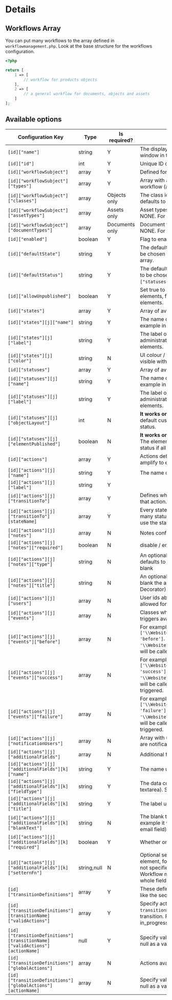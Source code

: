 # Details

## Workflows Array

You can put many workflows to the array defined in `workflowmanagement.php`.
Look at the base structure for the workflows configuration.

```php
<?php

return [
    1 => [
        // workflow for products objects
    ],
    2 => [
        // a general workflow for documents, objects and assets
    ]
];
```

## Available options

| Configuration Key                                                             | Type        | Is required?   | Description                                                                                                                                                                                                                                                                                                                                                                                           |
|-------------------------------------------------------------------------------|-------------|----------------|-------------------------------------------------------------------------------------------------------------------------------------------------------------------------------------------------------------------------------------------------------------------------------------------------------------------------------------------------------------------------------------------------------|
| `[id]["name"]`                                                                | string      | Y              | The display name, is shown at the workflow window in the administration panel.                                                                                                                                                                                                                                                                                                                        |
| `[id]["id"]`                                                                  | int         | Y              | Unique ID chosen by you.                                                                                                                                                                                                                                                                                                                                                                              |
| `[id]["workflowSubject"]`                                                     | array       | Y              | Defined for which elements the workflow is for                                                                                                                                                                                                                                                                                                                                                        |
| `[id]["workflowSubject"]["types"]`                                            | array       | Y              | Array with allowed types of elements using the workflow (asset,object,document).                                                                                                                                                                                                                                                                                                                      |
| `[id]["workflowSubject"]["classes"]`                                          | array       | Objects only   | The class id's that this workflow applies to, defaults to NONE                                                                                                                                                                                                                                                                                                                                        |
| `[id]["workflowSubject"]["assetTypes"]`                                       | array       | Assets only    | Asset types the workflow is for, defaults to NONE. For example: image, video                                                                                                                                                                                                                                                                                                                          |
| `[id]["workflowSubject"]["documentTypes"]`                                    | array       | Documents only | Document types the workflow is for, defaults to NONE. For example: page, snippet                                                                                                                                                                                                                                                                                                                      |
| `[id]["enabled"]`                                                             | boolean     | Y              | Flag to enable / disable the workflow.                                                                                                                                                                                                                                                                                                                                                                |
| `[id]["defaultState"]`                                                        | string      | Y              | The default state for elements. The state has to be chosen from the `["workflows"][i]["states"]` array.                                                                                                                                                                                                                                                                                               |
| `[id]["defaultStatus"]`                                                       | string      | Y              | The default status for elements. The status has to be chosen from the `["workflows"][i]["statuses"]` array.                                                                                                                                                                                                                                                                                           |
| `[id]["allowUnpublished"]`                                                    | boolean     | Y              | Set true to allow the workflow on unpublished elements, false to only allow published elements.                                                                                                                                                                                                                                                                                                       |
| `[id]["states"]`                                                              | array       | Y              | Array of available states in the workflow.                                                                                                                                                                                                                                                                                                                                                            |
| `[id]["states"][j]["name"]`                                                   | string      | Y              | The name of the state (used as a key for example in the code).                                                                                                                                                                                                                                                                                                                                        |
| `[id]["states"][j]["label"]`                                                  | string      | Y              | The label of the state - used in the administration panel to show the state of elements.                                                                                                                                                                                                                                                                                                              |
| `[id]["states"][j]["color"]`                                                  | string      | N              | UI colour / theme. You can choose the color visible with the label.                                                                                                                                                                                                                                                                                                                                   |
| `[id]["statuses"]`                                                            | array       | Y              | Array of available statuses in the workflow.                                                                                                                                                                                                                                                                                                                                                          |
| `[id]["statuses"][j]["name"]`                                                 | string      | Y              | The name of the status (used as a key for example in the code).                                                                                                                                                                                                                                                                                                                                       |
| `[id]["statuses"][j]["label"]`                                                | string      | Y              | The label of the status - used in the administration panel to show the status of elements.                                                                                                                                                                                                                                                                                                            |
| `[id]["statuses"][j]["objectLayout"]`                                         | int         | N              | **It works only with objects.** It's an id of the default custom layout loaded with that workflow status.                                                                                                                                                                                                                                                                                             |
| `[id]["statuses"][j]["elementPublished"]`                                     | boolean     | N              | **It works only with objects and page snippets.** The element gets published entering in this status if all mandatory fields are filled.                                                                                                                                                                                                                                                                                                            |
| `[id]["actions"]`                                                             | array       | Y              | Actions definitions, operations which could be amplify to elements.                                                                                                                                                                                                                                                                                                                                   |
| `[id]["actions"][j]["name"]`                                                  | string      | Y              | The name of the action (used as a key).                                                                                                                                                                                                                                                                                                                                                               |
| `[id]["actions"][j]["label"]`                                                 | string      | Y              |                                                                                                                                                                                                                                                                                                                                                                                                       |
| `[id]["actions"][j]["transitionTo"]`                                          | array       | Y              | Defines which state and status could be set with that action.                                                                                                                                                                                                                                                                                                                                         |
| `[id]["actions"][j]["transitionTo"][stateName]`                               | array       | Y              | Every stateName (state) could have connected many statuses. To add the status to array, just use the status name. (See the example, below.)                                                                                                                                                                                                                                                           |
| `[id]["actions"][j]["notes"]`                                                 | array       | N              | Notes configuration for the action.                                                                                                                                                                                                                                                                                                                                                                   |
| `[id]["actions"][j]["notes"]["required"]`                                     | boolean     | N              | disable / enable notes                                                                                                                                                                                                                                                                                                                                                                                |
| `[id]["actions"][j]["notes"]["type"]`                                         | string      | N              | An optional alternative "type" for the note, defaults to "Status update" or "Global action" if blank                                                                                                                                                                                                                                                                                                  |
| `[id]["actions"][j]["notes"]["title"]`                                        | string      | N              | An optional alternative "title" for the note, if blank the actions transition result is used (See Decorator).                                                                                                                                                                                                                                                                                         |
| `[id]["actions"][j]["users"]`                                                 | array       | N              | User ids able to use that action. Admin is always allowed for every action.                                                                                                                                                                                                                                                                                                                           |
| `[id]["actions"][j]["events"]`                                                | array       | N              | Classes which would be called by special triggers available in the workflow module.                                                                                                                                                                                                                                                                                                                   |
| `[id]["actions"][j]["events"]["before"]`                                      | array       | N              | For example: `['\\Website\\WorkflowExampleEventHandler', 'before']`. The method `before` from the `'\\Website\\WorkflowExampleEventHandler'`class will be called when the `before` event is triggered.                                                                                                                                                                                                |
| `[id]["actions"][j]["events"]["success"]`                                     | array       | N              | For example: `['\\Website\\WorkflowExampleEventHandler', 'success']`. The method `success` from the `'\\Website\\WorkflowExampleEventHandler'`class will be called when the `success` event is triggered.                                                                                                                                                                                             |
| `[id]["actions"][j]["events"]["failure"]`                                     | array       | N              | For example: `['\\Website\\WorkflowExampleEventHandler', 'failure']`. The method `failure` from the `'\\Website\\WorkflowExampleEventHandler'`class will be called when the `failure` event is triggered.                                                                                                                                                                                             |
| `[id]["actions"][j]["notificationUsers"]`                                     | array       | N              | Array with user ID's. Users who are in that range are notificated when the action is triggered.                                                                                                                                                                                                                                                                                                       |
| `[id]["actions"][j]["additionalFields"]`                                      | array       | N              | Additional fields used in the action.                                                                                                                                                                                                                                                                                                                                                                 |
| `[id]["actions"][j]["additionalFields"][k]["name"]`                           | string      | Y              | The name used in the form.                                                                                                                                                                                                                                                                                                                                                                            |
| `[id]["actions"][j]["additionalFields"][k]["fieldType"]`                      | string      | Y              | The data component name (for example: input, textarea). See the list of [available data types](../05_Objects/01_Object_Classes/01_Data_Types/README.md).                                                                                                                                                                                                                                              |
| `[id]["actions"][j]["additionalFields"][k]["title"]`                          | string      | Y              | The label used by the field.                                                                                                                                                                                                                                                                                                                                                                          |
| `[id]["actions"][j]["additionalFields"][k]["blankText"]`                      | string      | N              | The blank text used in the form component (For example it would be: *test@example.com* in the email field).                                                                                                                                                                                                                                                                                           |
| `[id]["actions"][j]["additionalFields"][k]["required"]`                       | boolean     | Y              | Whether or not the field is required.                                                                                                                                                                                                                                                                                                                                                                 |
| `[id]["actions"][j]["additionalFields"][k]["setternFn"]`                      | string,null | N              | Optional setter function (available in the element, for example in the updated object), if not specified, data will be added to notes. The Workflow manager will call the function with the whole field data. (See [the code line on Github](https://github.com/pimcore/pimcore/blob/master/pimcore/lib/Pimcore/WorkflowManagement/Workflow/Manager.php#L527-L527)) |
| `[id]["transitionDefinitions"]`                                               | array       | Y              | These definitions specify the true workflow, are like the sequence for actions.                                                                                                                                                                                                                                                                                                                       |
| `[id]["transitionDefinitions"][transitionName]["validActions"]`               | array       | Y              | Specify actions valid during the specific step. A `transitionName` is the unique name of the transition. For example: todo, reopened, in_progress                                                                                                                                                                                                                                                     |
| `[id]["transitionDefinitions"][transitionName]["validActions"][actionName]`   | null        | Y              | Specify valid action names (`actionName` as a key, null as a value).                                                                                                                                                                                                                                                                                                                                  |
| `[id]["transitionDefinitions"]["globalActions"]`                              | array       | N              | Actions available in every step of the workflow.                                                                                                                                                                                                                                                                                                                                                      |
| `[id]["transitionDefinitions"]["globalActions"][actionName]`                  | array       | N              | Specify valid action names (`actionName` as a key, null as a value).                                                                                                                                                                                                                                                                                                                                  |
